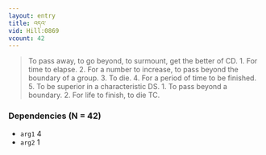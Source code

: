 ```yaml
---
layout: entry
title: འདའ་
vid: Hill:0869
vcount: 42
---
```

> To pass away, to go beyond, to surmount, get the better of CD\. 1\. For time to elapse\. 2\. For a number to increase, to pass beyond the boundary of a group\. 3\. To die\. 4\. For a period of time to be finished\. 5\. To be superior in a characteristic DS\. 1\. To pass beyond a boundary\. 2\. For life to finish, to die TC\.


### Dependencies (N = 42)
* `arg1` 4
* `arg2` 1
